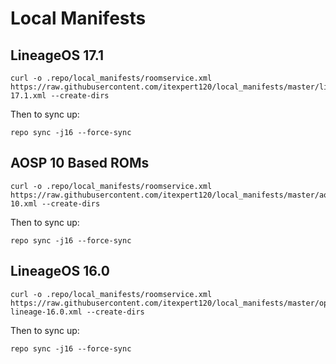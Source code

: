 Local Manifests
===========
LineageOS 17.1
---------------
```
curl -o .repo/local_manifests/roomservice.xml https://raw.githubusercontent.com/itexpert120/local_manifests/master/lineage-17.1.xml --create-dirs
```
Then to sync up:
```
repo sync -j16 --force-sync
```

AOSP 10 Based ROMs
---------------
```
curl -o .repo/local_manifests/roomservice.xml https://raw.githubusercontent.com/itexpert120/local_manifests/master/aosp-10.xml --create-dirs
```
Then to sync up:
```
repo sync -j16 --force-sync
```


LineageOS 16.0
---------------
```
curl -o .repo/local_manifests/roomservice.xml https://raw.githubusercontent.com/itexpert120/local_manifests/master/opt-lineage-16.0.xml --create-dirs
```
Then to sync up:
```
repo sync -j16 --force-sync
```
